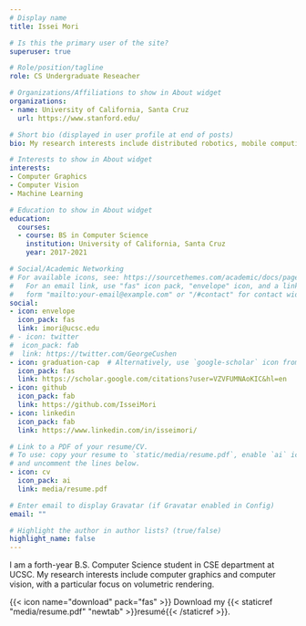 ```yaml
---
# Display name
title: Issei Mori

# Is this the primary user of the site?
superuser: true

# Role/position/tagline
role: CS Undergraduate Reseacher

# Organizations/Affiliations to show in About widget
organizations:
- name: University of California, Santa Cruz
  url: https://www.stanford.edu/

# Short bio (displayed in user profile at end of posts)
bio: My research interests include distributed robotics, mobile computing and programmable matter.

# Interests to show in About widget
interests:
- Computer Graphics
- Computer Vision
- Machine Learning

# Education to show in About widget
education:
  courses:
  - course: BS in Computer Science
    institution: University of California, Santa Cruz
    year: 2017-2021

# Social/Academic Networking
# For available icons, see: https://sourcethemes.com/academic/docs/page-builder/#icons
#   For an email link, use "fas" icon pack, "envelope" icon, and a link in the
#   form "mailto:your-email@example.com" or "/#contact" for contact widget.
social:
- icon: envelope
  icon_pack: fas
  link: imori@ucsc.edu
# - icon: twitter
#  icon_pack: fab
#  link: https://twitter.com/GeorgeCushen
- icon: graduation-cap  # Alternatively, use `google-scholar` icon from `ai` icon pack
  icon_pack: fas
  link: https://scholar.google.com/citations?user=VZVFUMNAoKIC&hl=en
- icon: github
  icon_pack: fab
  link: https://github.com/IsseiMori
- icon: linkedin
  icon_pack: fab
  link: https://www.linkedin.com/in/isseimori/

# Link to a PDF of your resume/CV.
# To use: copy your resume to `static/media/resume.pdf`, enable `ai` icons in `params.toml`, 
# and uncomment the lines below.
- icon: cv
  icon_pack: ai
  link: media/resume.pdf

# Enter email to display Gravatar (if Gravatar enabled in Config)
email: ""

# Highlight the author in author lists? (true/false)
highlight_name: false
---
```


I am a forth-year B.S. Computer Science student in CSE department at UCSC. My research interests include computer graphics and computer vision, with a particular focus on volumetric rendering. 

{{< icon name="download" pack="fas" >}} Download my {{< staticref "media/resume.pdf" "newtab" >}}resumé{{< /staticref >}}.
